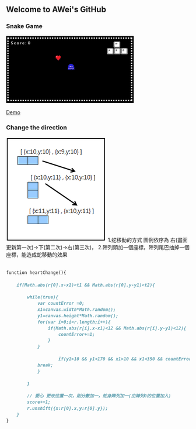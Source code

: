 ## Welcome to AWei's GitHub




### Snake Game
![Markdown1](images/samplepic.png)

[Demo](https://spiraleyeld.github.io/Snake_Game/demo.html)

### Change the direction
![Markdown2](images/cor.png)
1.蛇移動的方式 圖例依序為 右(畫面更新第一次)→下(第二次)→右(第三次)，
2.陣列頭加一個座標，陣列尾巴抽掉一個座標，能造成蛇移動的效果

```markdown

function heartChange(){
					
	if(Math.abs(r[0].x-x1)<t1 && Math.abs(r[0].y-y1)<t2){
						
		while(true){
			var countError =0;
			x1=canvas.width*Math.random();
			y1=canvas.height*Math.random();
			for(var i=0;i<r.length;i++){
				if(Math.abs(r[i].x-x1)<12 && Math.abs(r[i].y-y1)<12){
					countError+=1;
				}
			}
							
            	    if(y1>10 && y1<170 && x1>10 && x1<350 && countError==0){
			break;
			}
								
		}
                        
		// 愛心 更改位置一次，則分數加一，蛇身陣列加一(由陣列0的位置加入)		
		score+=1;
		r.unshift({x:r[0].x,y:r[0].y});
	}
}  

```



